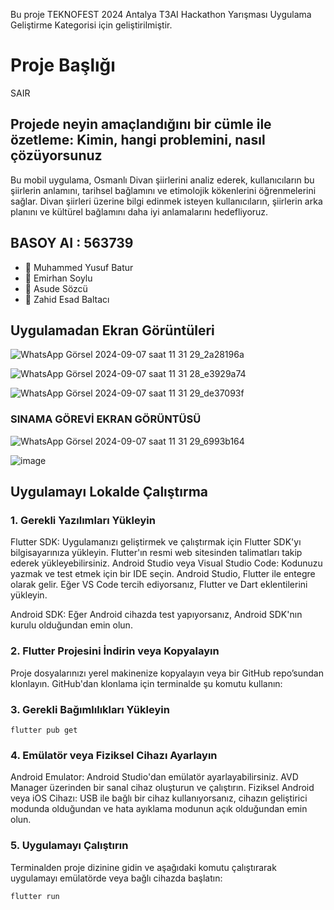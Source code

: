 Bu proje TEKNOFEST 2024 Antalya T3AI Hackathon Yarışması Uygulama Geliştirme Kategorisi için geliştirilmiştir.

# Proje Başlığı
SAIR

## Projede neyin amaçlandığını bir cümle ile özetleme: Kimin, hangi problemini, nasıl çözüyorsunuz
Bu mobil uygulama, Osmanlı Divan şiirlerini analiz ederek, kullanıcıların bu şiirlerin anlamını, tarihsel bağlamını ve etimolojik kökenlerini öğrenmelerini sağlar. Divan şiirleri üzerine bilgi edinmek isteyen kullanıcıların, şiirlerin arka planını ve kültürel bağlamını daha iyi anlamalarını hedefliyoruz.


## BASOY AI : 563739  
- 👤 Muhammed Yusuf Batur
- 👤 Emirhan Soylu
- 👤 Asude Sözcü
- 👤 Zahid Esad Baltacı
  
 

## Uygulamadan Ekran Görüntüleri
![WhatsApp Görsel 2024-09-07 saat 11 31 29_2a28196a](https://github.com/user-attachments/assets/61d9f09c-214f-4b1a-a76c-c16d0d0cb191)

![WhatsApp Görsel 2024-09-07 saat 11 31 28_e3929a74](https://github.com/user-attachments/assets/e7f28719-fcd3-42c1-861d-2a725f37415e)

![WhatsApp Görsel 2024-09-07 saat 11 31 29_de37093f](https://github.com/user-attachments/assets/3d435c22-7805-41b7-8a5e-4fab5e72149f)


### SINAMA GÖREVİ EKRAN GÖRÜNTÜSÜ

![WhatsApp Görsel 2024-09-07 saat 11 31 29_6993b164](https://github.com/user-attachments/assets/a0dc5801-079d-4bcf-aad9-da7b677acb1f)

![image](https://github.com/user-attachments/assets/9681468a-fc05-4bdf-9609-57df8aff4b12)




## Uygulamayı Lokalde Çalıştırma

### 1. Gerekli Yazılımları Yükleyin

Flutter SDK: Uygulamanızı geliştirmek ve çalıştırmak için Flutter SDK'yı bilgisayarınıza yükleyin. Flutter'ın resmi web sitesinden talimatları takip ederek yükleyebilirsiniz.
Android Studio veya Visual Studio Code: Kodunuzu yazmak ve test etmek için bir IDE seçin. Android Studio, Flutter ile entegre olarak gelir. Eğer VS Code tercih ediyorsanız, Flutter ve Dart eklentilerini yükleyin.

Android SDK: Eğer Android cihazda test yapıyorsanız, Android SDK'nın kurulu olduğundan emin olun.

### 2. Flutter Projesini İndirin veya Kopyalayın
Proje dosyalarınızı yerel makinenize kopyalayın veya bir GitHub repo’sundan klonlayın. GitHub'dan klonlama için terminalde şu komutu kullanın:

### 3. Gerekli Bağımlılıkları Yükleyin

```
flutter pub get
```

### 4. Emülatör veya Fiziksel Cihazı Ayarlayın

Android Emulator: Android Studio'dan emülatör ayarlayabilirsiniz. AVD Manager üzerinden bir sanal cihaz oluşturun ve çalıştırın.
Fiziksel Android veya iOS Cihazı: USB ile bağlı bir cihaz kullanıyorsanız, cihazın geliştirici modunda olduğundan ve hata ayıklama modunun açık olduğundan emin olun.

### 5. Uygulamayı Çalıştırın

Terminalden proje dizinine gidin ve aşağıdaki komutu çalıştırarak uygulamayı emülatörde veya bağlı cihazda başlatın:

```
flutter run
```


  
